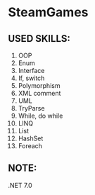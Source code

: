 # SteamGames
USED SKILLS:
---------------
1) OOP
2) Enum
3) Interface
4) If, switch
5) Polymorphism
6) XML comment
7) UML
8) TryParse
9) While, do while
10) LINQ
11) List
12) HashSet
13) Foreach

NOTE:
---------
.NET 7.0
